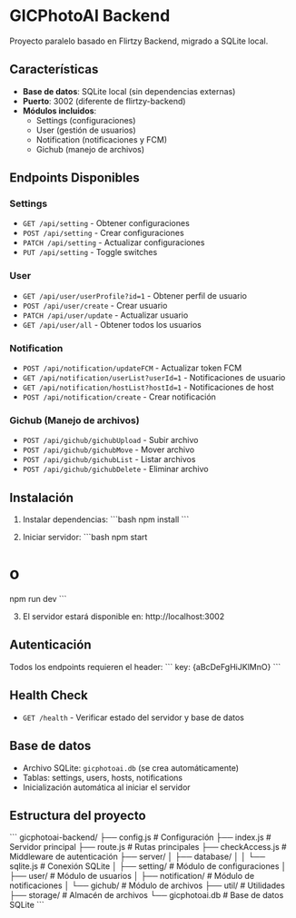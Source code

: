 # GICPhotoAI Backend

Proyecto paralelo basado en Flirtzy Backend, migrado a SQLite local.

## Características

- **Base de datos**: SQLite local (sin dependencias externas)
- **Puerto**: 3002 (diferente de flirtzy-backend)
- **Módulos incluidos**:
  - Settings (configuraciones)
  - User (gestión de usuarios)
  - Notification (notificaciones y FCM)
  - Gichub (manejo de archivos)

## Endpoints Disponibles

### Settings
- `GET /api/setting` - Obtener configuraciones
- `POST /api/setting` - Crear configuraciones
- `PATCH /api/setting` - Actualizar configuraciones
- `PUT /api/setting` - Toggle switches

### User
- `GET /api/user/userProfile?id=1` - Obtener perfil de usuario
- `POST /api/user/create` - Crear usuario
- `PATCH /api/user/update` - Actualizar usuario
- `GET /api/user/all` - Obtener todos los usuarios

### Notification
- `POST /api/notification/updateFCM` - Actualizar token FCM
- `GET /api/notification/userList?userId=1` - Notificaciones de usuario
- `GET /api/notification/hostList?hostId=1` - Notificaciones de host
- `POST /api/notification/create` - Crear notificación

### Gichub (Manejo de archivos)
- `POST /api/gichub/gichubUpload` - Subir archivo
- `POST /api/gichub/gichubMove` - Mover archivo
- `POST /api/gichub/gichubList` - Listar archivos
- `POST /api/gichub/gichubDelete` - Eliminar archivo

## Instalación

1. Instalar dependencias:
\`\`\`bash
npm install
\`\`\`

2. Iniciar servidor:
\`\`\`bash
npm start
# o
npm run dev
\`\`\`

3. El servidor estará disponible en: http://localhost:3002

## Autenticación

Todos los endpoints requieren el header:
\`\`\`
key: {aBcDeFgHiJKlMnO}
\`\`\`

## Health Check

- `GET /health` - Verificar estado del servidor y base de datos

## Base de datos

- Archivo SQLite: `gicphotoai.db` (se crea automáticamente)
- Tablas: settings, users, hosts, notifications
- Inicialización automática al iniciar el servidor

## Estructura del proyecto

\`\`\`
gicphotoai-backend/
├── config.js              # Configuración
├── index.js               # Servidor principal
├── route.js               # Rutas principales
├── checkAccess.js         # Middleware de autenticación
├── server/
│   ├── database/
│   │   └── sqlite.js      # Conexión SQLite
│   ├── setting/           # Módulo de configuraciones
│   ├── user/              # Módulo de usuarios
│   ├── notification/      # Módulo de notificaciones
│   └── gichub/           # Módulo de archivos
├── util/                  # Utilidades
├── storage/               # Almacén de archivos
└── gicphotoai.db         # Base de datos SQLite
\`\`\`